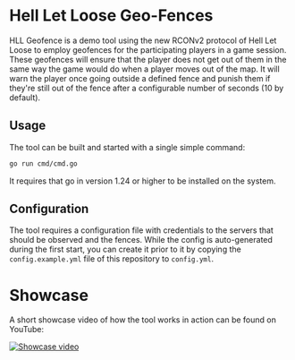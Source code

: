 # Hell Let Loose Geo-Fences

HLL Geofence is a demo tool using the new RCONv2 protocol of Hell Let Loose to employ geofences for the participating players in a game session.
These geofences will ensure that the player does not get out of them in the same way the game would do when a player moves out of the map.
It will warn the player once going outside a defined fence and punish them if they're still out of the fence after a configurable number of seconds (10 by default).

## Usage

The tool can be built and started with a single simple command:

```bash
go run cmd/cmd.go
```

It requires that go in version 1.24 or higher to be installed on the system.

## Configuration

The tool requires a configuration file with credentials to the servers that should be observed and the fences.
While the config is auto-generated during the first start, you can create it prior to it by copying the `config.example.yml` file of this repository to `config.yml`.

# Showcase

A short showcase video of how the tool works in action can be found on YouTube:

[![Showcase video](http://img.youtube.com/vi/ETN9Y2ROR5s/0.jpg)](http://www.youtube.com/watch?v=ETN9Y2ROR5s "Hell Let Loose Geofences")

